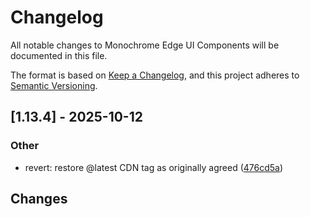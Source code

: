 # Changelog

All notable changes to Monochrome Edge UI Components will be documented in this file.

The format is based on [Keep a Changelog](https://keepachangelog.com/en/1.0.0/),
and this project adheres to [Semantic Versioning](https://semver.org/spec/v2.0.0.html).

## [1.13.4] - 2025-10-12

### Other

- revert: restore @latest CDN tag as originally agreed ([476cd5a](../../commit/476cd5a601d7c4ed000377f8e5f973f92502213e))

## Changes

